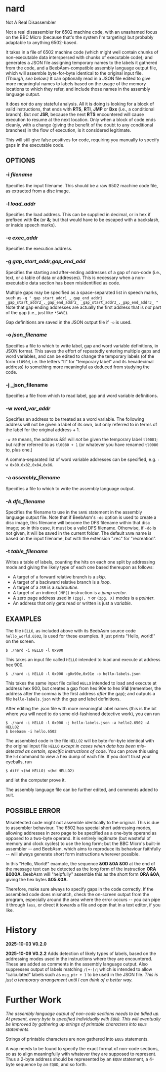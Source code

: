 # nard
Not A Real Disassembler

Not a real dissasembler for 6502 machine code, with an unashamed focus
on the BBC Micro  (because that's the system I'm targeting)  but
probably adaptable to anything 6502-based.

It takes in a file of 6502 machine code  (which might well contain
chunks of non-executable data interspersed with chunks of executable
code);  and generates a JSON file assigning temporary names to the
labels it gathered from the code, and a BeebAsm-compatible assembly
language output file, which will assemble byte-for-byte identical to
the original input file.  _(Though, see below.)_
It can optionally read in a JSON file edited to give more meaningful
names to labels based on the usage of the memory locations to which
they refer, and include those names in the assembly language output.

It does _not_ do any stateful analysis.  All it is doing is looking
for a block of valid instructions, that ends with **RTS**, **RTI**,
**JMP** or **Bxx** (i.e., a conditional branch).  But _not_ **JSR**,
because the next **RTS** encountered will cause execution to resume
at the next location.  Only when a block of code ends cleanly, with a
change  (giving the benefit of the doubt to any conditional branches)
in the flow of execution, is it considered legitimate.

This will still give false positives for code, requiring you manually
to specify gaps in the executable code.

## OPTIONS

### -i _filename_

Specifies the input filename.  This should be a raw 6502 machine code
file, as extracted from a disc image.

### -l _load_addr_

Specifies the load address.  This can be supplied in decimal, or in hex
if prefixed with **0x**  (or **&**; but that would have to be escaped
with a backslash, or inside speech marks).

### -e _exec_addr_

Specifies the execution address.

### -g _gap_start_addr_,_gap_end_add_

Specifies the starting and after-ending addresses of a gap of non-code
(i.e., text, or a table of data or addresses).  This is necessary when
a non-executable data section has been misidentified as code.

Multiple gaps may be specified as a space-separated list in speech
marks, such as
`-g "_gap_start_addr1_,_gap_end_addr1_ _gap_start_addr2_,_gap_end_addr2_ _gap_start_addr3_,_gap_end_addr3_ "`
Note that gap ending addresses are actually the first address that is
_not_ part of the gap  (i.e., just like `*SAVE`).

Gap definitions are saved in the JSON output file if `-o` is used.

### -o _json_filename_

Specifies a file to which to write label, gap and word variable
definitions, in JSON format.  This saves the effort of repeatedly
entering multiple gaps and word variables, and can be edited to change
the temporary labels  (of the form `tl090d`, i.e. the letters "tl" for
"temporary label" and its hexadecimal address)  to something more
meaningful as deduced from studying the code.

### -j _json_filename

Specifies a file from which to read label, gap and word variable
definitions.

### -w _word_var_addr_

Specifies an address to be treated as a word variable.  The
following address will not be given a label of its own, but only
referred to in terms of the label for the original address + 1.

`-w 80` means, the address &81 will _not_ be given the temporary label
`tl0081`; but rather referred to as `tl0080 + 1`  (or whatever you have
renamed `tl0080` to, plus one.) 

A comma-separated list of word variable addresses can be specified,
e.g. `-w 0x80,0x82,0x84,0x86`.

### -a _assembly_filename_

Specifies a file to which to write the assembly language output.

### -A _dfs_filename_

Specifies the filename to use in the `SAVE` statement in the assembly
language output file.  Note that if BeebAsm's `-do` option is used to
create a disc image, this filename will become the DFS filename within
that disc image; so in this case, it must be a valid DFS filename.
Otherwise, if `-do` is not given, it will be saved in the current
folder. The default `SAVE` name is based on the input filename, but
with the extension ".rec" for "recreation".

### -t _table_filename_

Writes a table of labels, counting the hits on each one split by
addressing mode and giving the likely type of each one based thereupon
as follows:

+ A target of a forward relative branch is a _skip_.
+ A target of a backward relative branch is a _loop_.
+ A target of a `JSR` is a _subroutine_.
+ A target of an indirect `JMP()` instruction is a _jump vector_.
+ A zero page address used in `(zpg), Y` or `(zpg, X)` modes is a _pointer_.
+ An address that only gets read or written is just a _variable_.

## EXAMPLES

The file `HELLO`, as included above with its BeebAsm source code
`hello_world.6502`, is used for these examples.  It just prints
"Hello, world!" on the screen.

```
$ ./nard -i HELLO -l 0x900
```
This takes an input file called `HELLO` intended to load and execute
at address hex 900.

```
$ ./nard -i HELLO -l 0x900 -g0x90e,0x91e -o hello-labels.json
```
This takes the same input file called `HELLO` intended to load and
execute at address hex 900, but creates a gap from hex 90e to  hex
91**d**  (remember, the address after the comma is the first address
_after_ the gap); and outputs a file `hello-labels.json` with the gap
and label definitions.

After editing the .json file with more meaningful label names  (this is
the bit where you will need to do some old-fashioned detective work),
you can run
```
$ ./nard -i HELLO -l 0x900 -j hello-labels.json -a hello2.6502 -A HELLO2
$ beebasm -i hello.6502
```
The assembled code in the file `HELLO2` will be byte-for-byte identical
with the original input file `HELLO` _except in cases when data has_
_been mis-detected as certain, specific instructions of code_.  You can
prove this using the `hd` command to view a hex dump of each file.  If
you don't trust your eyeballs, run
```
$ diff <(hd HELLO) <(hd HELLO2)
```
and let the computer prove it.

The assembly language file can be further edited, and comments added to
suit.

## POSSIBLE ERROR

Misdetected code might not assemble identically to the original. This
is due to assembler behaviour.  The 6502 has special short addressing
modes, allowing addresses in zero page to be specified as a one-byte
operand as opposed to a two-byte operand.  It is entirely legitimate
(but wasteful of memory and clock cycles)  to use the long form; but
the BBC Micro's built-in assembler -- and BeebAsm, which aims to
reproduce its behaviour faithfully -- will always generate short form
instructions wherever possible.

In this "Hello, World!" example, the sequence **&0D &0A &00** at the
end of the message text can be detected as the long form of the
instruction **ORA &000A**.  BeebAsm will "helpfully" assemble this as
the short form **ORA &0A**, giving the hex bytes **&05 &0A**.

Therefore, make sure always to specify gaps in the code correctly.
If the assembled code does mismatch, check the on-screen output from
the program, especially around the area where the error occurs --
you can pipe it through `less`, or direct it towards a file and open
that in a text editor, if you like.

# History

**2025-10-03  V0.2.0**

**2025-10-09  V0.2.2**  Adds detection of likely types of labels, based
on the addressing modes used in the instructions where they are
encountered.  These are added as comments in the assembly language
output.  Also suppresses output of labels matching `/[+-]/`; which is
intended to allow "calculated" labels such as `msg_ptr + 1` to be used
in the JSON file.  _This is just a temporary arrangement until I can_
_think of a better way._

# Further Work

_The assembly language output of non-code sections needs to be tidied_
_up.  At present, every byte is specified individually with `EQUB`._
_This will eventually be improved by gathering up strings of printable_
_characters into `EQUS` statements._

Strings of printable characters are now gathered into `EQUS` statements.

A way needs to be found to specify the exact format of non-code
sections, so as to align meaningfully with whatever they are supposed
to represent.  Thus a 2-byte address should be represented by an `EQUW`
statement, a 4-byte sequence by an `EQUD`, and so forth.



